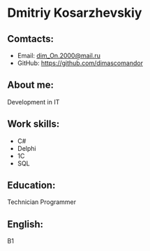 # Dmitriy Kosarzhevskiy
## Comtacts:
* Email: dim_On.2000@mail.ru
* GitHub: https://github.com/dimascomandor
## About me:
Development in IT
## Work skills:
 * С# 
 * Delphi 
 * 1C 
 * SQL
## Education:
Technician Programmer
## English:
B1
